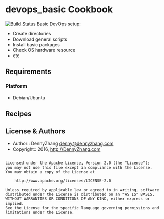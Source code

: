 devops_basic Cookbook
================
[![Build Status](https://travis-ci.org/DennyZhang/devops_basic.svg?branch=master)](https://travis-ci.org/DennyZhang/devops_basic)
Basic DevOps setup:
- Create directories
- Download general scripts
- Install basic packages
- Check OS hardware resource
- etc

Requirements
------------
### Platform
- Debian/Ubuntu

Recipes
-------

License & Authors
-----------------
- Author:: DennyZhang <denny@dennyzhang.com>
- Copyright:: 2016, http://DennyZhang.com

```text

Licensed under the Apache License, Version 2.0 (the "License");
you may not use this file except in compliance with the License.
You may obtain a copy of the License at

    http://www.apache.org/licenses/LICENSE-2.0

Unless required by applicable law or agreed to in writing, software
distributed under the License is distributed on an "AS IS" BASIS,
WITHOUT WARRANTIES OR CONDITIONS OF ANY KIND, either express or implied.
See the License for the specific language governing permissions and
limitations under the License.
```
